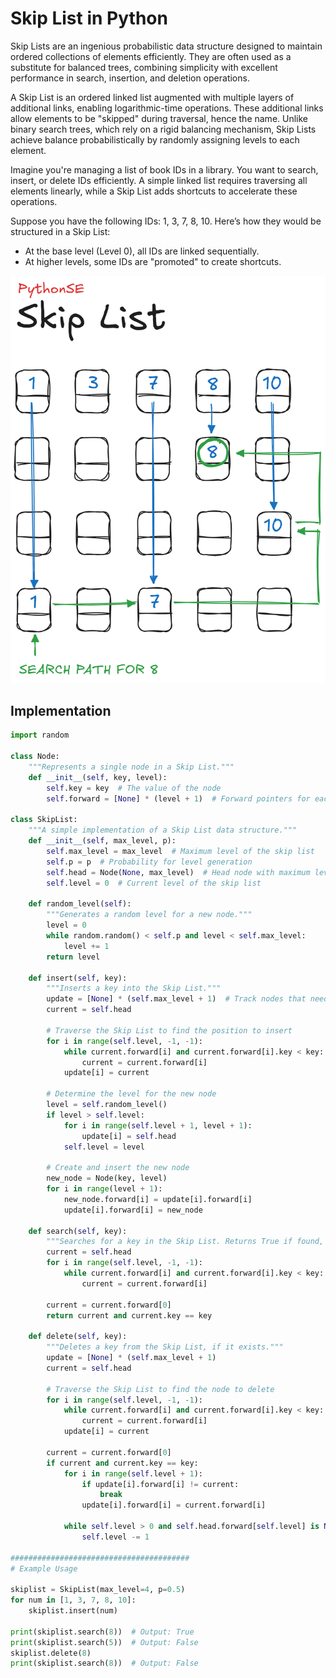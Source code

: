 # Skip List in Python
Skip Lists are an ingenious probabilistic data structure designed to maintain ordered collections of elements efficiently. They are often used as a substitute for balanced trees, combining simplicity with excellent performance in search, insertion, and deletion operations. 

A Skip List is an ordered linked list augmented with multiple layers of additional links, enabling logarithmic-time operations. These additional links allow elements to be "skipped" during traversal, hence the name. Unlike binary search trees, which rely on a rigid balancing mechanism, Skip Lists achieve balance probabilistically by randomly assigning levels to each element.

Imagine you're managing a list of book IDs in a library. You want to search, insert, or delete IDs efficiently. A simple linked list requires traversing all elements linearly, while a Skip List adds shortcuts to accelerate these operations.

Suppose you have the following IDs: 1, 3, 7, 8, 10. Here’s how they would be structured in a Skip List:

- At the base level (Level 0), all IDs are linked sequentially.
- At higher levels, some IDs are "promoted" to create shortcuts.


![Skip List visual representation](/DataStructures/SkipList/res/skiplist_visualization.png)

## Implementation
```python
import random

class Node:
    """Represents a single node in a Skip List."""
    def __init__(self, key, level):
        self.key = key  # The value of the node
        self.forward = [None] * (level + 1)  # Forward pointers for each level

class SkipList:
    """A simple implementation of a Skip List data structure."""
    def __init__(self, max_level, p):
        self.max_level = max_level  # Maximum level of the skip list
        self.p = p  # Probability for level generation
        self.head = Node(None, max_level)  # Head node with maximum level
        self.level = 0  # Current level of the skip list

    def random_level(self):
        """Generates a random level for a new node."""
        level = 0
        while random.random() < self.p and level < self.max_level:
            level += 1
        return level

    def insert(self, key):
        """Inserts a key into the Skip List."""
        update = [None] * (self.max_level + 1)  # Track nodes that need updating
        current = self.head

        # Traverse the Skip List to find the position to insert
        for i in range(self.level, -1, -1):
            while current.forward[i] and current.forward[i].key < key:
                current = current.forward[i]
            update[i] = current

        # Determine the level for the new node
        level = self.random_level()
        if level > self.level:
            for i in range(self.level + 1, level + 1):
                update[i] = self.head
            self.level = level

        # Create and insert the new node
        new_node = Node(key, level)
        for i in range(level + 1):
            new_node.forward[i] = update[i].forward[i]
            update[i].forward[i] = new_node

    def search(self, key):
        """Searches for a key in the Skip List. Returns True if found, otherwise False."""
        current = self.head
        for i in range(self.level, -1, -1):
            while current.forward[i] and current.forward[i].key < key:
                current = current.forward[i]

        current = current.forward[0]
        return current and current.key == key

    def delete(self, key):
        """Deletes a key from the Skip List, if it exists."""
        update = [None] * (self.max_level + 1)
        current = self.head

        # Traverse the Skip List to find the node to delete
        for i in range(self.level, -1, -1):
            while current.forward[i] and current.forward[i].key < key:
                current = current.forward[i]
            update[i] = current

        current = current.forward[0]
        if current and current.key == key:
            for i in range(self.level + 1):
                if update[i].forward[i] != current:
                    break
                update[i].forward[i] = current.forward[i]

            while self.level > 0 and self.head.forward[self.level] is None:
                self.level -= 1
                
########################################
# Example Usage

skiplist = SkipList(max_level=4, p=0.5)
for num in [1, 3, 7, 8, 10]:
    skiplist.insert(num)

print(skiplist.search(8))  # Output: True
print(skiplist.search(5))  # Output: False
skiplist.delete(8)
print(skiplist.search(8))  # Output: False
```